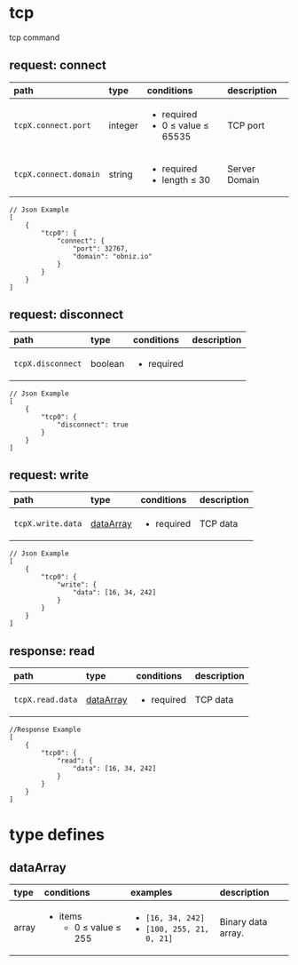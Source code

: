 
#  <a name="tcp">tcp</a>


tcp command

##  request: <a name="-request-tcp-connect">connect</a>




| path | type | conditions  | description |
|:---- |:---- |:---- |:---- |
| `tcpX.connect.port` |  integer  | <ul><li>required</li><li>0 &le; value &le; 65535</li></ul> | TCP port&nbsp; |
| `tcpX.connect.domain` |  string  | <ul><li>required</li><li>length &le; 30</li></ul> | Server Domain&nbsp; |



```
// Json Example
[
    {
        "tcp0": {
            "connect": {
                "port": 32767,
                "domain": "obniz.io"
            }
        }
    }
]
```


##  request: <a name="-request-tcp-disconnect">disconnect</a>




| path | type | conditions  | description |
|:---- |:---- |:---- |:---- |
| `tcpX.disconnect` |  boolean  | <ul><li>required</li></ul> | &nbsp; |



```
// Json Example
[
    {
        "tcp0": {
            "disconnect": true
        }
    }
]
```


##  request: <a name="-request-tcp-write">write</a>




| path | type | conditions  | description |
|:---- |:---- |:---- |:---- |
| `tcpX.write.data` | [dataArray](#dataarray)  | <ul><li>required</li></ul> | TCP data&nbsp; |



```
// Json Example
[
    {
        "tcp0": {
            "write": {
                "data": [16, 34, 242]
            }
        }
    }
]
```






##  response: <a name="-response-tcp-read">read</a>




| path | type | conditions  | description |
|:---- |:---- |:---- |:---- |
| `tcpX.read.data` | [dataArray](#dataarray)  | <ul><li>required</li></ul> | TCP data&nbsp; |



```
//Response Example
[
    {
        "tcp0": {
            "read": {
                "data": [16, 34, 242]
            }
        }
    }
]
```






# type defines



##  <a name="dataarray">dataArray</a>
| type | conditions | examples | description |
|:----|:----|:----|:----|
| array | <ul><li>items<br/><ul><li>0 &le; value &le; 255</li></ul></li></ul>  |  <ul><li>`[16, 34, 242]`</li><li>`[100, 255, 21, 0, 21]`</li></ul> | Binary data array.&nbsp; |






